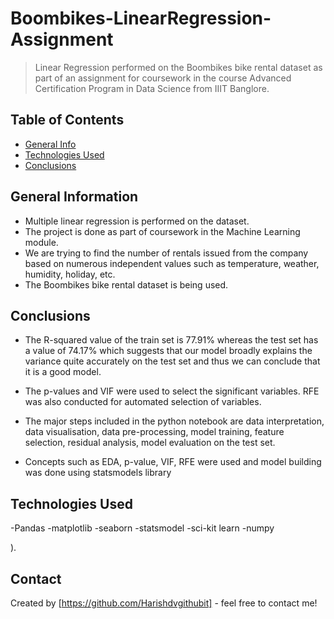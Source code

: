 
# Boombikes-LinearRegression-Assignment 
> Linear Regression performed on the Boombikes bike rental dataset as part of an assignment for coursework in the course Advanced Certification Program in Data Science from IIIT Banglore.

## Table of Contents
* [General Info](#general-information)
* [Technologies Used](#technologies-used)
* [Conclusions](#conclusions)


<!-- You can include any other section that is pertinent to your problem -->

## General Information
- Multiple linear regression is performed on the dataset.
- The project is done as part of coursework in the Machine Learning module. 
- We are trying to find the number of rentals issued from the company based on numerous independent values such as temperature, weather, humidity, holiday, etc. 
- The Boombikes bike rental dataset is being used. 

<!-- You don't have to answer all the questions - just the ones relevant to your project. -->

## Conclusions

- The R-squared value of the train set is 77.91% whereas the test set has a value of 74.17% which suggests that our model broadly explains the variance quite accurately on the test set and thus we can conclude that it is a good model.

-  The p-values and VIF were used to select the significant variables. RFE was also conducted for automated selection of variables.

- The major steps included in the python notebook are data interpretation, data visualisation, data pre-processing, model training, feature selection, residual analysis, model evaluation on the test set. 

- Concepts such as EDA, p-value, VIF, RFE were used and model building was done using statsmodels library
<!-- You don't have to answer all the questions - just the ones relevant to your project. -->


## Technologies Used
-Pandas 
-matplotlib
-seaborn
-statsmodel
-sci-kit learn
-numpy


<!-- As the libraries versions keep on changing, it is recommended to mention the version of library used in this project -->

).


## Contact
Created by [https://github.com/Harishdvgithubit] - feel free to contact me!


<!-- Optional -->
<!-- ## License -->
<!-- This project is open source and available under the [... License](). -->

<!-- You don't have to include all sections - just the one's relevant to your project -->